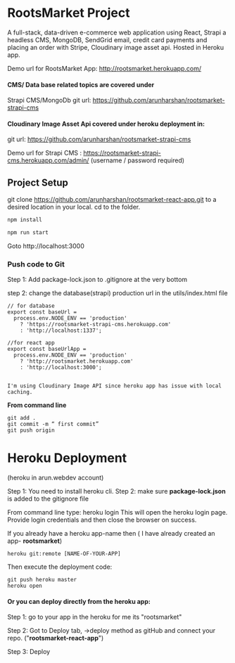 # RootsMarket Project

A full-stack, data-driven e-commerce web application using React, Strapi a headless CMS, MongoDB, SendGrid email, credit card payments and placing an order with Stripe, Cloudinary image asset api. Hosted in Heroku app.

Demo url for RootsMarket App: http://rootsmarket.herokuapp.com/

#### CMS/ Data base related topics are covered under

Strapi CMS/MongoDb git url: https://github.com/arunharshan/rootsmarket-strapi-cms

#### Cloudinary Image Asset Api covered under heroku deployment in:

git url: https://github.com/arunharshan/rootsmarket-strapi-cms

Demo url for Strapi CMS : https://rootsmarket-strapi-cms.herokuapp.com/admin/ (username / password required)

## Project Setup

git clone https://github.com/arunharshan/rootsmarket-react-app.git to a  desired location in your local. cd to the folder.

```bash
npm install
```

```bash
npm run start
```

Goto http://localhost:3000

### Push code to Git

Step 1: Add package-lock.json to .gitignore at the very bottom

step 2: change the database(strapi) production url in the utils/index.html file

```
// for database
export const baseUrl =
  process.env.NODE_ENV == 'production'
    ? 'https://rootsmarket-strapi-cms.herokuapp.com'
    : 'http://localhost:1337';

//for react app
export const baseUrlApp =
  process.env.NODE_ENV == 'production'
    ? 'http://rootsmarket.herokuapp.com'
    : 'http://localhost:3000';
```

```

I'm using Cloudinary Image API since heroku app has issue with local caching.

```

**From command line**

```
git add .
git commit -m “ first commit”
git push origin
```

# Heroku Deployment

(heroku in arun.webdev account)

Step 1: You need to install heroku cli.
Step 2: make sure **package-lock.json** is added to the gitignore file

From command line type: heroku login
This will open the heroku login page. Provide login credentials and then close the browser on success.

If you already have a heroku app-name then ( I have already created an app- **rootsmarket**)

```
heroku git:remote [NAME-OF-YOUR-APP]
```

Then execute the deployment code:

```
git push heroku master
heroku open
```

#### Or you can deploy directly from the heroku app:

Step 1: go to your app in the heroku for me its "rootsmarket"

Step 2: Got to Deploy tab, ->deploy method as gitHub and connect your repo. ("**rootsmarket-react-app**")

Step 3: Deploy
